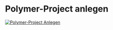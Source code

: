 # Polymer-Project anlegen
[![Polymer-Project Anlegen](http://img.youtube.com/vi/YZdugiLNEWo/0.jpg)](https://youtu.be/YZdugiLNEWo)
